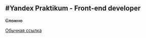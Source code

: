 #Yandex Praktikum - Front-end developer
---------------------------------------

~~Сложно~~

[Обычная ссылка](https://praktikum.yandex.ru)